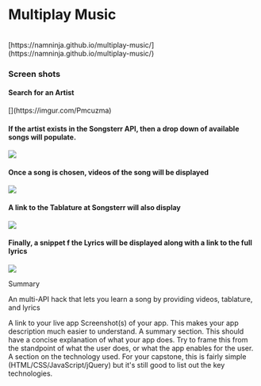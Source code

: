# Multiplay Music
<br>
[https://namninja.github.io/multiplay-music/](https://namninja.github.io/multiplay-music/)
<br>
<h3>Screen shots</h3
<br>
  <h4>Search for an Artist</h4>
  [](https://imgur.com/Pmcuzma)
  <h4>If the artist exists in the Songsterr API, then a drop down of available songs will populate.</h4>
  <img src="https://imgur.com/uXSxykS">
  <h4>Once a song is chosen, videos of the song will be displayed</h4>
  <img src="https://imgur.com/s659Xy4">
  <h4>A link to the Tablature at Songsterr will also display</h4>
  <img src="https://imgur.com/9gLd6qT">
  <h4>Finally, a snippet f the Lyrics will be displayed along with a link to the full lyrics</h4>
  <img src="https://imgur.com/C9dLm8D">

Summary

An multi-API hack that lets you learn a song by providing videos, tablature, and lyrics



A link to your live app
Screenshot(s) of your app. This makes your app description much easier to understand.
A summary section. This should have a concise explanation of what your app does. Try to frame this from the standpoint of what the user does, or what the app enables for the user.
A section on the technology used. For your capstone, this is fairly simple (HTML/CSS/JavaScript/jQuery) but it's still good to list out the key technologies.
